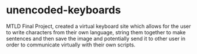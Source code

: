 # unencoded-keyboards
MTLD Final Project, created a virtual keyboard site which allows for the user to write characters from their own language, 
string them together to make sentences and then save the image and potentially send it to other user in order to communicate
virtually with their own scripts.
